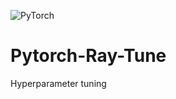 ![PyTorch](https://img.shields.io/badge/PyTorch-%23EE4C2C.svg?style=for-the-badge&logo=PyTorch&logoColor=white)
# Pytorch-Ray-Tune
Hyperparameter tuning 


